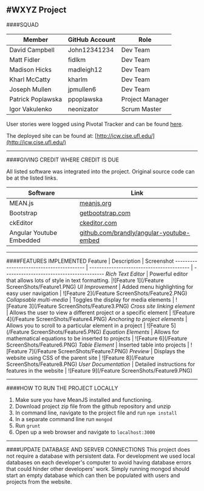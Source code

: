 #WXYZ Project
---
####SQUAD

Member  | GitHub Account | Role
------------- | ------------- | -------------
David Campbell  | John12341234 | Dev Team
Matt Fidler  | fidlkm | Dev Team
Madison Hicks  | madleigh12 | Dev Team
Kharl McCatty  | kharlm | Dev Team
Joseph Mullen  | jpmullen6 | Dev Team
Patrick Poplawska  | ppoplawska | Project Manager
Igor Vakulenko  | neonizator | Scrum Master

User stories were logged using Pivotal Tracker and can be found [here](https://www.pivotaltracker.com/n/projects/1430644).

The deployed site can be found at: [http://icw.cise.ufl.edu/](http://icw.cise.ufl.edu/)

---
####GIVING CREDIT WHERE CREDIT IS DUE

All listed software was integrated into the project. Original source code can be at the listed links.

Software  | Link
------------- | -------------
MEAN.js  | [meanjs.org](http://meanjs.org/)
Bootstrap  | [getbootstrap.com](http://getbootstrap.com/)
ckEditor  | [ckeditor.com](http://ckeditor.com/)
Angular Youtube Embedded  | [github.com/brandly/angular-youtube-embed](https://github.com/brandly/angular-youtube-embed)
---
####FEATURES IMPLEMENTED
Feature  | Description | Screenshot
----------------------------------------- | ----------------------------------------- | -----------------------------------------
*Rich Text Editor*  | Powerful editor that allows lots of style in text formatting. |![Feature 1](/Feature ScreenShots/Feature1.PNG)
*UI Improvement*  | Added menu highlighting for easy user navigation | ![Feature 2](/Feature ScreenShots/Feature2.PNG)
*Collapsable multi-media*  | Toggles the display for media elements | ![Feature 3](/Feature ScreenShots/Feature3.PNG)
*Cross site linking element*  | Allows the user to view a different project or a specific element | ![Feature 4](/Feature ScreenShots/Feature4.PNG)
*Anchoring to project elements* | Allows you to scroll to a particular element in a project | ![Feature 5](/Feature ScreenShots/Feature5.PNG)
*Equation Elements* | Allows for mathematical equations to be inserted to projects | ![Feature 6](/Feature ScreenShots/Feature6.PNG)
*Table Element* | Inserted table into projects | ![Feature 7](/Feature ScreenShots/Feature7.PNG)
*Preview* | Displays the website using CSS of the parent site | ![Feature 8](/Feature ScreenShots/Feature8.PNG)
*User Documentation* | Detailed instructions for features in the website | ![Feature 9](/Feature ScreenShots/Feature9.PNG)

---
####HOW TO RUN THE PROJECT LOCALLY
1. Make sure you have MeanJS installed and functioning.
2. Download project zip file from the github repository and unzip
3. In command line, navigate to the project file and run ``npm install``
4. In a separate command line run ``mongod``
5. Run ``grunt``
6. Open up a web browser and navigate to ``localhost:3000``

---
####UPDATE DATABASE AND SERVER CONNECTIONS
This project does not require a database with persistent data. For development we used local databases on each developer's computer to avoid having database errors that could hinder other developers' work. Simply running mongod should start an empty database which can then be populated with users and projects from the website.
